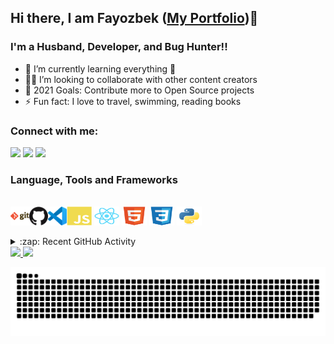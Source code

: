 ## Hi there, I am Fayozbek ([My Portfolio][website])👋

### I'm a Husband, Developer, and Bug Hunter!!

- 🌱 I’m currently learning everything 🤣
- 👨‍💻 I’m looking to collaborate with other content creators
- 🥅 2021 Goals: Contribute more to Open Source projects
- ⚡ Fun fact: I love to travel, swimming, reading books

### Connect with me:
  <div> 
  <a href="https://www.instagram.com/fayozbek.rustamov/" target="_blank"><img src="https://img.shields.io/badge/-Instagram-%23E4405F?style=for-the-badge&logo=instagram&logoColor=white" target="_blank"></a>
  <a href = "mailto:f.f.rustamov@gmail.com"><img src="https://img.shields.io/badge/-Gmail-%23333?style=for-the-badge&logo=gmail&logoColor=white" target="_blank"></a>
  <a href="https://www.linkedin.com/in/fayozbek-rustamov-80b422178/" target="_blank"><img src="https://img.shields.io/badge/-LinkedIn-%230077B5?style=for-the-badge&logo=linkedin&logoColor=white" target="_blank"></a> 
</div>


### Language, Tools and Frameworks
<div style="display: inline_block"><br>
  <img align="center" alt="Fayoz-Js" height="30" width="40" src="https://raw.githubusercontent.com/devicons/devicon/master/icons/javascript/javascript-plain.svg">
  <img align="center" alt="Fayoz-React" height="30" width="40" src="https://raw.githubusercontent.com/devicons/devicon/master/icons/react/react-original.svg">
  <img align="center" alt="Fayoz-HTML" height="30" width="40" src="https://raw.githubusercontent.com/devicons/devicon/master/icons/html5/html5-original.svg">
  <img align="center" alt="Fayoz-CSS" height="30" width="40" src="https://raw.githubusercontent.com/devicons/devicon/master/icons/css3/css3-original.svg">
  <img align="center" alt="Fayoz-Python" height="30" width="40" src="https://raw.githubusercontent.com/devicons/devicon/master/icons/python/python-original.svg">
  <img align="left" alt="Git" width="30px" src="https://raw.githubusercontent.com/github/explore/80688e429a7d4ef2fca1e82350fe8e3517d3494d/topics/git/git.png" />
  <img align="left" alt="GitHub" width="30px" src="https://raw.githubusercontent.com/github/explore/78df643247d429f6cc873026c0622819ad797942/topics/github/github.png" />
  <img align="left" alt="Visual Studio Code" width="30px" src="https://raw.githubusercontent.com/github/explore/80688e429a7d4ef2fca1e82350fe8e3517d3494d/topics/visual-studio-code/visual-studio-code.png" />
  </div>
  <br>
  
  <details>
  <summary>:zap: Recent GitHub Activity</summary>
 
<!--START_SECTION:activity-->
1. 🎉 Merged PR [#77](https://github.com/mukhtorov/orderfood/tree/home) in [uzFoode-commerce/filters](https://github.com/mukhtorov/orderfood/tree/home)
2. 🎉 Merged PR [#78](https://github.com/mukhtorov/orderfood/tree/home) in [uzFoode-commerce/billing](https://github.com/mukhtorov/orderfood/tree/billing/src)
3. 🗣 Commented on [#17](https://github.com/mukhtorov/orderfood/tree/tagSidebar) in [sideBar-completed](https://github.com/mukhtorov/orderfood/tree/tagSidebar)
4. ❌ Closed PR [#63](https://github.com/mukhtorov/wbba_web/tree/avatar) in [Web-Brain_Academy/Ant-Design](https://github.com/mukhtorov/wbba_web/tree/avatar)
5. 🎉 Merged PR [#62](https://github.com/kholdarboev/houzing/tree/myProfile) in [houzing/myProfile](https://github.com/kholdarboev/houzing/tree/myProfile)
6. 🎉 Merged PR [#31](https://github.com/kholdarboev/houzing/tree/footer) in [houzing/footer](https://github.com/kholdarboev/houzing/tree/footer)
7. 🎉 Merged PR [#67](https://github.com/kholdarboev/houzing/tree/invoice) in [houzing/invoice](https://github.com/kholdarboev/houzing/tree/invoice)
8. 🎉 Merged PR [#6](https://github.com/kholdarboev/houzing/tree/navbar) in [houzing/navbar](https://github.com/kholdarboev/houzing/tree/navbar)
 

 
<!--END_SECTION:activity-->
</details>

  <div>
  <a href="https://github.com/FBek90">
  <img height="180em"  src="https://github-readme-stats.vercel.app/api?username=FBek90&show_icons=true&theme=dracula&include_all_commits=true&count_private=true"/>
  <img height="180em"  src="https://github-readme-stats.vercel.app/api/top-langs/?username=FBek90&layout=compact&langs_count=3&theme=dracula"/> 
</div>
  
  ![Snake animation](https://github.com/FBek90/FBek90/blob/output/github-contribution-grid-snake.svg)
  
  
  [website]: https://codeSTACKr.com
